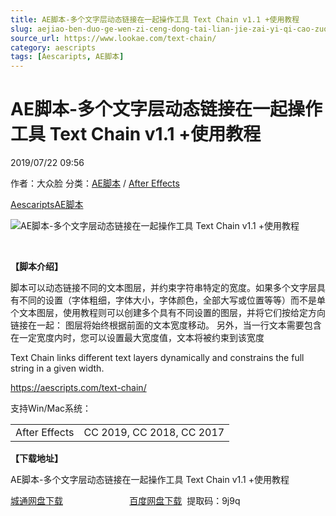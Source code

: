 ```yaml
---
title: AE脚本-多个文字层动态链接在一起操作工具 Text Chain v1.1 +使用教程
slug: aejiao-ben-duo-ge-wen-zi-ceng-dong-tai-lian-jie-zai-yi-qi-cao-zuo-gong-ju-text-chain-v1-1-shi-yong-jiao-cheng
source_url: https://www.lookae.com/text-chain/
category: aescripts
tags: [Aescaripts, AE脚本]
---
```

# AE脚本-多个文字层动态链接在一起操作工具 Text Chain v1.1 +使用教程

2019/07/22 09:56

作者：大众脸
分类：[AE脚本](https://www.lookae.com/after-effects/aescripts/) / [After Effects](https://www.lookae.com/after-effects/)

[Aescaripts](https://www.lookae.com/tag/aescaripts/)[AE脚本](https://www.lookae.com/tag/ae%e8%84%9a%e6%9c%ac/)

![AE脚本-多个文字层动态链接在一起操作工具 Text Chain v1.1 +使用教程](https://www.lookae.com/wp-content/uploads/2019/07/Text-Chain.jpg "AE脚本-多个文字层动态链接在一起操作工具 Text Chain v1.1 +使用教程-LookAE.com")

﻿

**【脚本介绍】**

脚本可以动态链接不同的文本图层，并约束字符串特定的宽度。如果多个文字层具有不同的设置（字体粗细，字体大小，字体颜色，全部大写或位置等等）而不是单个文本图层，使用教程则可以创建多个具有不同设置的图层，并将它们按给定方向链接在一起： 图层将始终根据前面的文本宽度移动。 另外，当一行文本需要包含在一定宽度内时，您可以设置最大宽度值，文本将被约束到该宽度

Text Chain links different text layers dynamically and constrains the full string in a given width.

https://aescripts.com/text-chain/

支持Win/Mac系统：

|  |  |
| --- | --- |
| After Effects | CC 2019, CC 2018, CC 2017 |

**【下载地址】**

AE脚本-多个文字层动态链接在一起操作工具 Text Chain v1.1 +使用教程

[城通网盘下载](https://lookae.ctfile.com/fs/680462-388985132)                           [百度网盘下载](https://pan.baidu.com/s/1EMdgI1t220CqWiDjmkSFww)  提取码：9j9q
